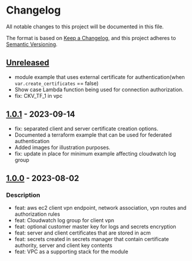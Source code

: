 # Changelog
All notable changes to this project will be documented in this file.

The format is based on [Keep a Changelog](https://keepachangelog.com/en/1.0.0/),
and this project adheres to [Semantic Versioning](https://semver.org/spec/v2.0.0.html).

## [Unreleased]
- module example that uses external certificate for authentication(when `var.create_certificates` == false)
- Show case Lambda function being used for connection authorization.
- fix: CKV_TF_1 in vpc

## [1.0.1] - 2023-09-14
- fix: separated client and server certificate creation options.
- Documented a terraform example that can be used for federated authentication
- Added images for illustration purposes.
- fix: update in place for minimum example affecting cloudwatch log group

## [1.0.0] - 2023-08-02
### Description
- feat: aws ec2 client vpn endpoint, network association, vpn routes and authorization rules
- feat: Cloudwatch log group for client vpn
- feat: optional customer master key for logs and secrets encryption
- feat: server and client certificates that are stored in acm
- feat: secrets created in secrets manager that contain certificate authority, server and client key contents
- feat: VPC as a supporting stack for the module

[Unreleased]: https://github.com/boldlink/terraform-aws-client-vpn/compare/1.0.1...HEAD

[1.0.1]: https://github.com/boldlink/terraform-aws-client-vpn/releases/tag/1.0.1
[1.0.0]: https://github.com/boldlink/terraform-aws-client-vpn/releases/tag/1.0.0
